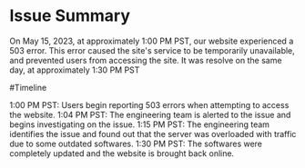 # Issue Summary

On May 15, 2023, at approximately 1:00 PM PST, our website experienced a 503 error. This error caused the site's service to be temporarily unavailable, and  prevented users from accessing the site. It was resolve on the same day, at approximately 1:30 PM PST

#Timeline

1:00 PM PST: Users begin reporting 503 errors when attempting to access the website.
1:04 PM PST: The engineering team is alerted to the issue and begins investigating on the issue.
1:15 PM PST: The engineering team identifies the issue and found out that the server was overloaded with traffic due to some outdated softwares.
1:30 PM PST: The softwares were completely updated and the website is brought back online.
